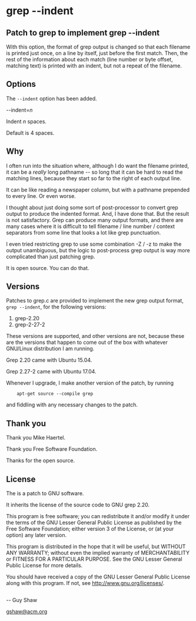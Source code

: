 # grep --indent

## Patch to grep to implement grep --indent

With this option, the format of grep output is changed
so that each filename is printed just once,
on a line by itself, just before the first match.
Then, the rest of the information about each match
(line number or byte offset, matching text)
is printed with an indent, but not a repeat of the filename.

## Options

The `--indent` option has been added.

--indent=_n_

Indent _n_ spaces.

Default is 4 spaces.

## Why

I often run into the situation where,
although I do want the filename printed,
it can be a _really_ long pathname -- so long
that it can be hard to read the matching lines,
because they start so far to the right of each output line.

It can be like reading a newspaper column,
but with a pathname prepended to every line.
Or even worse.

I thought about just doing some sort of post-processor
to convert grep output to produce the indented format.
And, I have done that.  But the result is not satisfactory.
Grep can produce many output formats,
and there are many cases where it is difficult to tell
filename / line number / context separators from
some line that looks a lot like grep punctuation.

I even tried restricting grep to use some combination
-Z / -z to make the output unambiguous, but the logic
to post-process grep output is way more complicated
than just patching grep.

It is open source.  You can do that.

## Versions

Patches to grep.c are provided to implement the new grep output format,
`grep --indent`, for the following versions:

1. grep-2.20
2. grep-2-27-2

These versions are supported, and other versions are not, because
these are the versions that happen to come out of the box with
whatever GNU/Linux distribution I am running.

Grep 2.20 came with Ubuntu 15.04.

Grep 2.27-2 came with Ubuntu 17.04.

Whenever I upgrade, I make another version of the patch,
by running

```
    apt-get source --compile grep
```

and fiddling with any necessary changes to the patch.

## Thank you

Thank you Mike Haertel.

Thank you Free Software Foundation.

Thanks for the open source.

## License

The is a patch to GNU software.

It inherits the license of the source code to GNU grep 2.20.


This program is free software; you can redistribute it and/or modify
it under the terms of the GNU Lesser General Public License as
published by the Free Software Foundation; either version 3 of the
License, or (at your option) any later version.

This program is distributed in the hope that it will be useful,
but WITHOUT ANY WARRANTY; without even the implied warranty of
MERCHANTABILITY or FITNESS FOR A PARTICULAR PURPOSE.  See the GNU
Lesser General Public License for more details.

You should have received a copy of the GNU Lesser General Public License
along with this program.  If not, see <http://www.gnu.org/licenses/>.

##

-- Guy Shaw

   gshaw@acm.org

